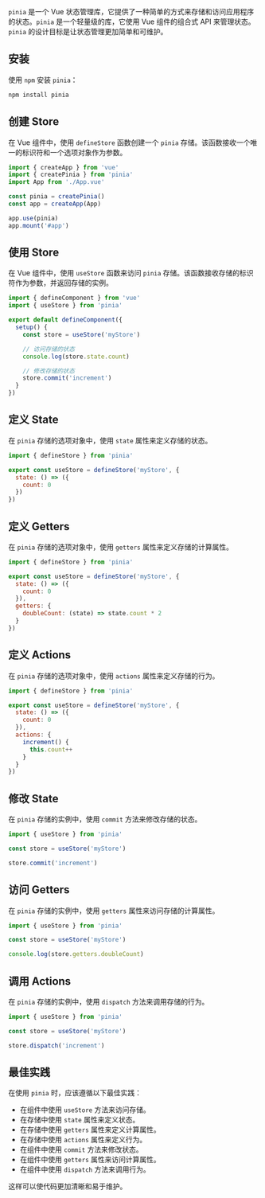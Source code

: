 `pinia` 是一个 Vue 状态管理库，它提供了一种简单的方式来存储和访问应用程序的状态。`pinia` 是一个轻量级的库，它使用 Vue 组件的组合式 API 来管理状态。`pinia` 的设计目标是让状态管理更加简单和可维护。

## 安装

使用 `npm` 安装 `pinia`：

```bash
npm install pinia
```

## 创建 Store

在 Vue 组件中，使用 `defineStore` 函数创建一个 `pinia` 存储。该函数接收一个唯一的标识符和一个选项对象作为参数。

```js
import { createApp } from 'vue'
import { createPinia } from 'pinia'
import App from './App.vue'

const pinia = createPinia()
const app = createApp(App)

app.use(pinia)
app.mount('#app')
```

## 使用 Store

在 Vue 组件中，使用 `useStore` 函数来访问 `pinia` 存储。该函数接收存储的标识符作为参数，并返回存储的实例。

```js
import { defineComponent } from 'vue'
import { useStore } from 'pinia'

export default defineComponent({
  setup() {
    const store = useStore('myStore')

    // 访问存储的状态
    console.log(store.state.count)

    // 修改存储的状态
    store.commit('increment')
  }
})
```

## 定义 State

在 `pinia` 存储的选项对象中，使用 `state` 属性来定义存储的状态。

```js
import { defineStore } from 'pinia'

export const useStore = defineStore('myStore', {
  state: () => ({
    count: 0
  })
})
```

## 定义 Getters

在 `pinia` 存储的选项对象中，使用 `getters` 属性来定义存储的计算属性。

```js
import { defineStore } from 'pinia'

export const useStore = defineStore('myStore', {
  state: () => ({
    count: 0
  }),
  getters: {
    doubleCount: (state) => state.count * 2
  }
})
```

## 定义 Actions

在 `pinia` 存储的选项对象中，使用 `actions` 属性来定义存储的行为。

```js
import { defineStore } from 'pinia'

export const useStore = defineStore('myStore', {
  state: () => ({
    count: 0
  }),
  actions: {
    increment() {
      this.count++
    }
  }
})
```

## 修改 State

在 `pinia` 存储的实例中，使用 `commit` 方法来修改存储的状态。

```js
import { useStore } from 'pinia'

const store = useStore('myStore')

store.commit('increment')
```

## 访问 Getters

在 `pinia` 存储的实例中，使用 `getters` 属性来访问存储的计算属性。

```js
import { useStore } from 'pinia'

const store = useStore('myStore')

console.log(store.getters.doubleCount)
```

## 调用 Actions

在 `pinia` 存储的实例中，使用 `dispatch` 方法来调用存储的行为。

```js
import { useStore } from 'pinia'

const store = useStore('myStore')

store.dispatch('increment')
```
    
## 最佳实践

在使用 `pinia` 时，应该遵循以下最佳实践：

- 在组件中使用 `useStore` 方法来访问存储。
- 在存储中使用 `state` 属性来定义状态。
- 在存储中使用 `getters` 属性来定义计算属性。
- 在存储中使用 `actions` 属性来定义行为。
- 在组件中使用 `commit` 方法来修改状态。
- 在组件中使用 `getters` 属性来访问计算属性。
- 在组件中使用 `dispatch` 方法来调用行为。

这样可以使代码更加清晰和易于维护。
